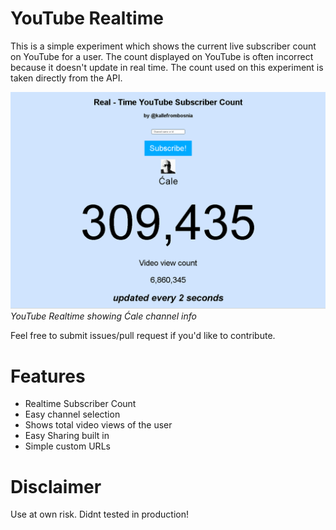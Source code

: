 # YouTube Realtime

This is a simple experiment which shows the current live subscriber count on YouTube for a user. The count displayed on YouTube is often incorrect because it doesn't update in real time. The count used on this experiment is taken directly from the API.

![YouTube Realtime Screenshot](img/image.png)<br/>
*YouTube Realtime showing Ćale channel info*

Feel free to submit issues/pull request if you'd like to contribute.

# Features

* Realtime Subscriber Count
* Easy channel selection
* Shows total video views of the user
* Easy Sharing built in
* Simple custom URLs

# Disclaimer

Use at own risk. Didnt tested in production!
